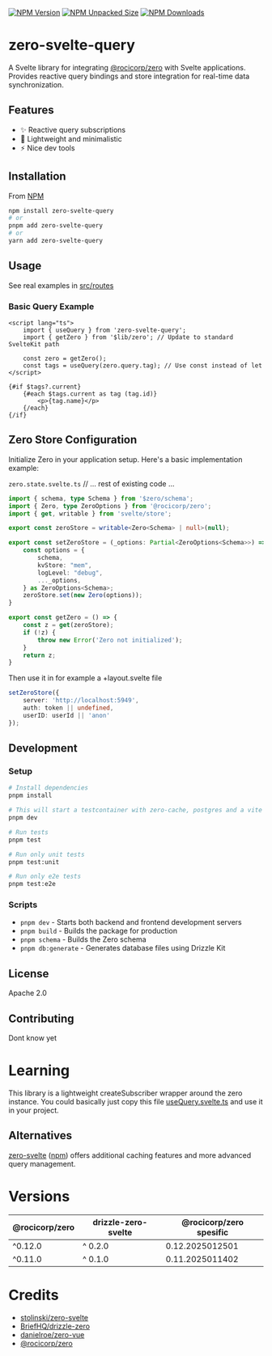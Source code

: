 
[![NPM Version](https://img.shields.io/npm/v/zero-svelte-query)](https://www.npmjs.com/package/zero-svelte-query)
[![NPM Unpacked Size](https://img.shields.io/npm/unpacked-size/zero-svelte-query)](https://www.npmjs.com/package/zero-svelte-query)
[![NPM Downloads](https://img.shields.io/npm/dt/zero-svelte-query)](https://www.npmjs.com/package/zero-svelte-query)

# zero-svelte-query

A Svelte library for integrating [@rocicorp/zero](https://github.com/rocicorp/zero) with Svelte applications. Provides reactive query bindings and store integration for real-time data synchronization.

## Features
- ✨ Reactive query subscriptions
- 🔄 Lightweight and minimalistic
- ⚡️ Nice dev tools


## Installation
From [NPM](https://www.npmjs.com/package/zero-svelte-query)
```bash
npm install zero-svelte-query
# or
pnpm add zero-svelte-query
# or
yarn add zero-svelte-query
```

## Usage
See real examples in [src/routes](https://github.com/RobertoSnap/zero-svelte-query/tree/main/src/routes)

### Basic Query Example
```svelte
<script lang="ts">
	import { useQuery } from 'zero-svelte-query';
	import { getZero } from '$lib/zero'; // Update to standard SvelteKit path

	const zero = getZero();
	const tags = useQuery(zero.query.tag); // Use const instead of let
</script>

{#if $tags?.current}
	{#each $tags.current as tag (tag.id)}
		<p>{tag.name}</p>
	{/each}
{/if}
```

## Zero Store Configuration
Initialize Zero in your application setup. Here's a basic implementation example:

`zero.state.svelte.ts`
// ... rest of existing code ...
```ts
import { schema, type Schema } from '$zero/schema';
import { Zero, type ZeroOptions } from '@rocicorp/zero';
import { get, writable } from 'svelte/store';

export const zeroStore = writable<Zero<Schema> | null>(null);

export const setZeroStore = (_options: Partial<ZeroOptions<Schema>>) => {
	const options = {
		schema,
		kvStore: "mem",
		logLevel: "debug",
		..._options,
	} as ZeroOptions<Schema>;
	zeroStore.set(new Zero(options));
}

export const getZero = () => {
	const z = get(zeroStore);
	if (!z) {
		throw new Error('Zero not initialized');
	}
	return z;
}
```
Then use it in for example a +layout.svelte file
```typescript
setZeroStore({
    server: 'http://localhost:5949',
    auth: token || undefined,
    userID: userId || 'anon'
});
```


## Development

### Setup

```bash
# Install dependencies
pnpm install

# This will start a testcontainer with zero-cache, postgres and a vite svelte-kit application.
pnpm dev

# Run tests
pnpm test

# Run only unit tests
pnpm test:unit

# Run only e2e tests
pnpm test:e2e
```

### Scripts
- `pnpm dev` - Starts both backend and frontend development servers
- `pnpm build` - Builds the package for production
- `pnpm schema` - Builds the Zero schema
- `pnpm db:generate` - Generates database files using Drizzle Kit

## License
Apache 2.0

## Contributing
Dont know yet

# Learning
This library is a lightweight createSubscriber wrapper around the zero instance. You could basically just copy this file [useQuery.svelte.ts](https://github.com/RobertoSnap/zero-svelte-query/blob/main/src/lib/useQuery.svelte.ts) and use it in your project.

## Alternatives
[zero-svelte](https://github.com/stolinski/zero-svelte) ([npm](https://www.npmjs.com/package/zero-svelte)) offers additional caching features and more advanced query management.

# Versions
| @rocicorp/zero | drizzle-zero-svelte | @rocicorp/zero spesific |
|----------------|---------------------|------|
| ^0.12.0 | ^ 0.2.0 | 0.12.2025012501 |
| ^0.11.0 | ^ 0.1.0 | 0.11.2025011402 |

# Credits
- [stolinski/zero-svelte](https://github.com/stolinski/zero-svelte/blob/main/src/lib/query.svelte.ts)
- [BriefHQ/drizzle-zero](https://github.com/BriefHQ/drizzle-zero/tree/canary)
- [danielroe/zero-vue](https://github.com/danielroe/zero-vue/blob/main/src/query.ts)
- [@rocicorp/zero](https://github.com/rocicorp/zero)